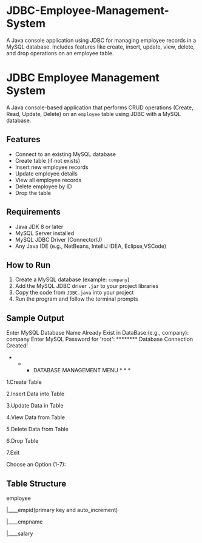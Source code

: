 # JDBC-Employee-Management-System
A Java console application using JDBC for managing employee records in a MySQL database. Includes features like create, insert, update, view, delete, and drop operations on an employee table.
# JDBC Employee Management System 
A Java console-based application that performs CRUD operations (Create, Read, Update, Delete) on an `employee` table using JDBC with a MySQL database.

## Features
-  Connect to an existing MySQL database
-  Create table (if not exists)
-  Insert new employee records
-  Update employee details
-  View all employee records
-  Delete employee by ID
-  Drop the table
  
##  Requirements
- Java JDK 8 or later
- MySQL Server installed
- MySQL JDBC Driver (Connector/J)
- Any Java IDE (e.g., NetBeans, IntelliJ IDEA, Eclipse,VSCode)

##  How to Run
1. Create a MySQL database (example: `company`)
2. Add the MySQL JDBC driver `.jar` to your project libraries
3. Copy the code from `JDBC.java` into your project
4. Run the program and follow the terminal prompts

## Sample Output
Enter MySQL Database Name Already Exist in DataBase:(e.g., company): company
Enter MySQL Password for 'root': ********
Database Connection Created!

* * * DATABASE MANAGEMENT MENU * * *

1.Create Table

2.Insert Data into Table

3.Update Data in Table

4.View Data from Table

5.Delete Data from Table

6.Drop Table

7.Exit

Choose an Option (1-7):

## Table Structure
employee

|____empid(primary key and auto_increment)

|____empname

|____salary

